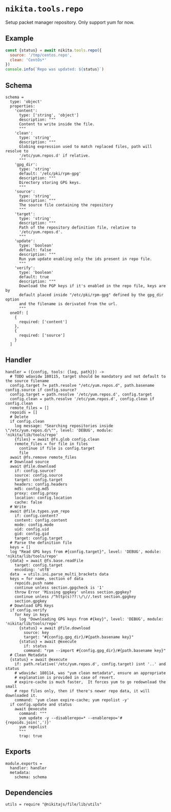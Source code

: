 
# `nikita.tools.repo`

Setup packet manager repository. Only support yum for now.

## Example

```js
const {status} = await nikita.tools.repo({
  source: '/tmp/centos.repo',
  clean: 'CentOs*'
})
console.info(`Repo was updated: ${status}`)
```

## Schema

    schema =
      type: 'object'
      properties:
        'content':
          type: ['string', 'object']
          description: """
          Content to write inside the file.
          """
        'clean':
          type: 'string'
          description: """
          Globing expression used to match replaced files, path will resolve to
          '/etc/yum.repos.d' if relative.
          """
        'gpg_dir':
          type: 'string'
          default: '/etc/pki/rpm-gpg'
          description: """
          Directory storing GPG keys.
          """
        'source':
          type: 'string'
          description: """
          The source file containing the repository
          """
        'target':
          type: 'string'
          description: """
          Path of the repository definition file, relative to
          '/etc/yum.repos.d'.
          """
        'update':
          type: 'boolean'
          default: false
          description: """
          Run yum update enabling only the ids present in repo file.
          """
        'verify':
          type: 'boolean'
          default: true
          description: """
          Download the PGP keys if it's enabled in the repo file, keys are by
          default placed inside "/etc/pki/rpm-gpg" defined by the gpg_dir option
          and the filename is derivated from the url.
          """
      oneOf: [
        {
          required: ['content']
        },
        {
          required: ['source']
        }
      ]

## Handler

    handler = ({config, tools: {log, path}}) ->
      # TODO wdavidw 180115, target should be mandatory and not default to the source filename
      config.target ?= path.resolve "/etc/yum.repos.d", path.basename config.source if config.source?
      config.target = path.resolve '/etc/yum.repos.d', config.target
      config.clean = path.resolve '/etc/yum.repos.d', config.clean if config.clean
      remote_files = []
      repoids = []
      # Delete
      if config.clean
        log message: "Searching repositories inside \"/etc/yum.repos.d/\"", level: 'DEBUG', module: 'nikita/lib/tools/repo'
        {files} = await @fs.glob config.clean
        remote_files = for file in files
          continue if file is config.target
          file
      await @fs.remove remote_files
      # Download source
      await @file.download
        if: config.source?
        source: config.source
        target: config.target
        headers: config.headers
        md5: config.md5
        proxy: config.proxy
        location: config.location
        cache: false
      # Write
      await @file.types.yum_repo
        if: config.content?
        content: config.content
        mode: config.mode
        uid: config.uid
        gid: config.gid
        target: config.target
      # Parse the definition file
      keys = []
      log "Read GPG keys from #{config.target}", level: 'DEBUG', module: 'nikita/lib/tools/repo'
      {data} = await @fs.base.readFile
        target: config.target
        encoding: 'utf8'
      data  = utils.ini.parse_multi_brackets data
      keys = for name, section of data
        repoids.push name
        continue unless section.gpgcheck is '1'
        throw Error 'Missing gpgkey' unless section.gpgkey?
        continue unless /^http(s)??:\/\//.test section.gpgkey
        section.gpgkey
      # Download GPG Keys
      if config.verify
        for key in keys
          log "Downloading GPG keys from #{key}", level: 'DEBUG', module: 'nikita/lib/tools/repo'
          {status} = await @file.download
            source: key
            target: "#{config.gpg_dir}/#{path.basename key}"
          {status} = await @execute
            if: status
            command: "rpm --import #{config.gpg_dir}/#{path.basename key}"
      # Clean Metadata
      {status} = await @execute
        if: path.relative('/etc/yum.repos.d', config.target) isnt '..' and status
        # wdavidw: 180114, was "yum clean metadata", ensure an appropriate
        # explanation is provided in case of revert.
        # expire-cache is much faster,  It forces yum to go redownload the small
        # repo files only, then if there's newer repo data, it will downloaded it.
        command: 'yum clean expire-cache; yum repolist -y'
      if config.update and status
        await @execute
          command: """
          yum update -y --disablerepo=* --enablerepo='#{repoids.join(',')}'
          yum repolist
          """
          trap: true

## Exports

    module.exports =
      handler: handler
      metadata:
        schema: schema

## Dependencies

    utils = require "@nikitajs/file/lib/utils"
